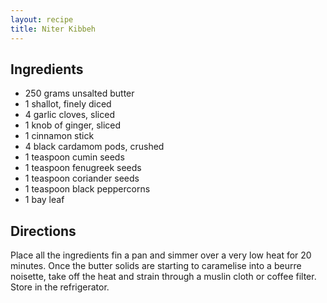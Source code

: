 ```yaml
---
layout: recipe
title: Niter Kibbeh
---
```


## Ingredients

* 250 grams unsalted butter
* 1 shallot, finely diced
* 4 garlic cloves, sliced
* 1 knob of ginger, sliced
* 1 cinnamon stick
* 4 black cardamom pods, crushed
* 1 teaspoon cumin seeds
* 1 teaspoon fenugreek seeds
* 1 teaspoon coriander seeds
* 1 teaspoon black peppercorns
* 1 bay leaf 

## Directions

Place all the ingredients fin a pan and simmer over a very low heat for 20 minutes. Once the butter solids are starting to caramelise into a beurre noisette, take off the heat and strain through a muslin cloth or coffee filter. Store in the refrigerator.

